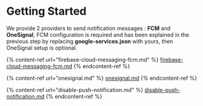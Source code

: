 # Getting Started

We provide 2 providers to send notification messages : **FCM** and **OneSignal**, FCM configuration is required and has been explained in the previous step by replacing **google-services.json** with yours, then OneSignal setup is optional.

{% content-ref url="firebase-cloud-messaging-fcm.md" %}
[firebase-cloud-messaging-fcm.md](firebase-cloud-messaging-fcm.md)
{% endcontent-ref %}

{% content-ref url="onesignal.md" %}
[onesignal.md](onesignal.md)
{% endcontent-ref %}

{% content-ref url="disable-push-notification.md" %}
[disable-push-notification.md](disable-push-notification.md)
{% endcontent-ref %}
